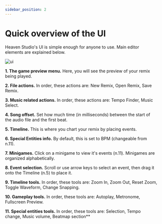 ```yaml
---
sidebar_position: 2
---
```


# Quick overview of the UI

Heaven Studio's UI is simple enough for anyone to use. Main editor elements are explained below.

![ui](/img/docs/ui.png)

**1. The game preview menu.** Here, you will see the preview of your remix being played.

**2. File actions.** In order, these actions are: New Remix, Open Remix, Save Remix.

**3. Music related actions.** In order, these actions are: Tempo Finder, Music Select.

**4. Song offset.** Set how much time (in milliseconds) between the start of the audio file and the first beat.

**5. Timeline.** This is where you chart your remix by placing events.

**6. Special Entities info.** By default, this is set to BPM (changeable from n.11).

**7. Minigames.** Click on a minigame to view it's events (n.11). Minigames are organized alphabetically.

**8. Event selection.** Scroll or use arrow keys to select an event, then drag it onto the Timeline (n.5) to place it.

**9. Timeline tools.** In order, these tools are: Zoom In, Zoom Out, Reset Zoom, Toggle Waveform, Change Snapping.

**10. Gameplay tools.** In order, these tools are: Autoplay, Metronome, Fullscreen Preview.

**11. Special entities tools.** In order, these tools are: Selection, Tempo change, Music volume, Beatmap section**
